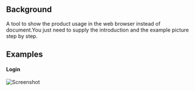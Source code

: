 ## Background
A tool to show the product usage in the web browser instead of document.You just need to supply the introduction and the example picture step by step.
## Examples
#### Login
![Screenshot](https://github.com/sunnut/jq-carousel/blob/master/images/ex.png?raw=true "example")
